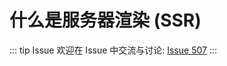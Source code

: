 # 什么是服务器渲染 (SSR)



::: tip Issue 
 欢迎在 Issue 中交流与讨论: [Issue 507](https://github.com/shfshanyue/Daily-Question/issues/507) 
:::



